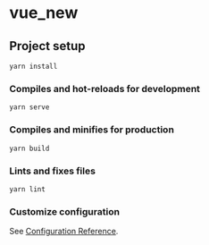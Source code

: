 # vue_new

## Project setup
```
yarn install
```

### Compiles and hot-reloads for development
``` 
yarn serve
```

### Compiles and minifies for production
```
yarn build
```

### Lints and fixes files
```
yarn lint
```

### Customize configuration
See [Configuration Reference](https://cli.vuejs.org/config/).
